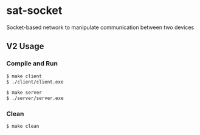 # sat-socket
Socket-based network to manipulate communication between two devices

## V2 Usage

### Compile and Run
```sh
$ make client
$ ./client/client.exe 
```

```sh
$ make server
$ ./server/server.exe 
```

### Clean
```sh
$ make clean 
```